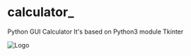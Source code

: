 # calculator_
Python GUI Calculator 
It's based on Python3
module Tkinter

![Logo](https://en.wikipedia.org/wiki/Image#/media/File:Image_created_with_a_mobile_phone.png)
